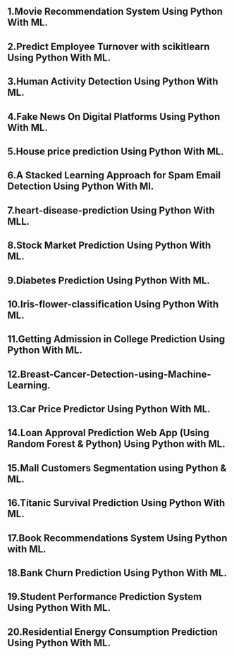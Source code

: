 ## 1.Movie Recommendation System Using Python With ML.
## 2.Predict Employee Turnover with scikitlearn Using Python With ML.
## 3.Human Activity Detection Using Python With ML.
## 4.Fake News On Digital Platforms Using Python With ML.
## 5.House price prediction Using Python With ML.
## 6.A Stacked Learning Approach for Spam Email Detection Using Python With Ml.
## 7.heart-disease-prediction Using Python With MLL.
## 8.Stock Market Prediction Using Python With ML.
## 9.Diabetes Prediction Using Python With ML.
## 10.Iris-flower-classification Using Python With ML.
## 11.Getting Admission in College Prediction Using Python With ML.
## 12.Breast-Cancer-Detection-using-Machine-Learning.
## 13.Car Price Predictor Using Python With ML.
## 14.Loan Approval Prediction Web App (Using Random Forest & Python) Using Python with ML.
## 15.Mall Customers Segmentation using Python & ML.
## 16.Titanic Survival Prediction Using Python With ML.
## 17.Book Recommendations System Using Python with ML.
## 18.Bank Churn Prediction Using Python With ML.
## 19.Student Performance Prediction System Using Python With ML.
## 20.Residential Energy Consumption Prediction Using Python With ML.
